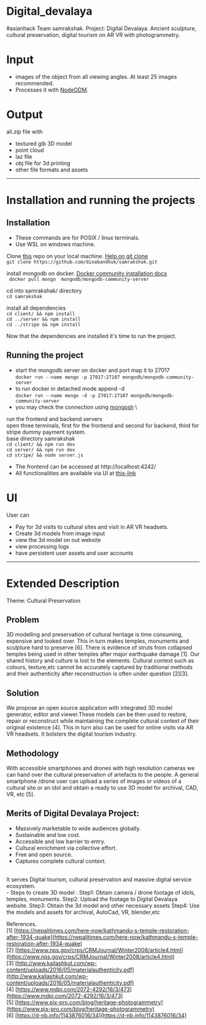 # Digital_devalaya
#asianhack
Team samrakshak. Project: Digital Devalaya. Ancient sculpture, cultural preservation, digital tourism on AR VR with photogrammetry.
# Input
- images of the object from all viewing angles. At least 25 images recommended. 
- Processes it with [NodeODM](https://github.com/OpenDroneMap/NodeODM).

# Output
all.zip file with
- textured glb 3D model
- point cloud
- laz file
- obj file for 3d printing
- other file formats and assets

---

# Installation and running the projects
## Installation
- These commands are for POSIX / linux terminals.
- Use WSL on windows machine.

Clone [this](https://github.com/dinabandhuk/samrakshak/tree/main) repo on your local machine. [Help on git clone](https://docs.github.com/en/repositories/creating-and-managing-repositories/cloning-a-repository) <br>
``` git clone https://github.com/dinabandhuk/samrakshak.git ```

install mongodb on docker. [Docker community installation docs](https://www.mongodb.com/docs/manual/tutorial/install-mongodb-community-with-docker/)<br>
``` docker pull mongo  mongodb/mongodb-community-server```

cd into samrakshak/ directory<br>
``` cd samrakshak ```<br>

install all dependencies<br>
``` cd client/ && npm install ``` <br>
``` cd ../server && npm install ``` <br>
``` cd ../stripe && npm install ```<br>

Now that the dependencies are installed it's time to run the project.
## Running the project

- start the mongodb server on docker and port map it to 27017<br>
``` docker run --name mongo -p 27017:27107 mongodb/mongodb-community-server ```<br>
- to run docker in detached mode append -d <br>
``` docker run --name mongo -d -p 27017:27107 mongodb/mongodb-community-server ```<br>
- you may check the connection using [mongosh](https://www.mongodb.com/docs/manual/tutorial/install-mongodb-community-with-docker/#connect-to-the-mongodb-deployment-with-mongosh) \

run the frontend and backend servers <br>
open three terminals, first for the frontend and second for backend, third for stripe dummy payment system. <br>
base directory samrakshak <br>
``` cd client/ && npm run dev ``` <br>
``` cd server/ && npm run dev ``` <br>
``` cd stripe/ && node server.js ``` <br>


- The frontend can be accessed at http://localhost:4242/ <br>
- All functionalities are available via UI at [this-link](http://localhost:4242/)

# UI
User can
- Pay for 3d visits to cultural sites and visit in AR VR headsets.
- Create 3d models from image input
- view the 3d model on out website
- view processing logs
- have persistent user assets and user accounts

---

# Extended Description

Theme: Cultural Preservation

## Problem  
3D modelling and preservation of cultural heritage is time consuming, expensive and looked over. This in turn makes temples, monuments and sculpture hard to preserve \[6\]. There is evidence of struts from collapsed temples being used in other temples after major earthquake damage \[1\]. Our shared history and culture is lost to the elements. Cultural context such as colours, texture,etc cannot be accurately captured by traditional methods and their authenticity after reconstruction is often under question \[2\]\[3\].

## Solution  
We propose an open source application with integrated 3D model generator, editor and viewer.These models can be then used to restore, repair or reconstruct while maintaining the complete cultural context of their original existence \[4\]. This in turn also can be used for online visits via AR VR headsets. It bolsters the digital tourism industry.

## Methodology  
With accessible smartphones and drones with high resolution cameras we can hand over the cultural preservation of artefacts to the people. A general smartphone /drone user can upload a series of images or videos of a cultural site or an idol and obtain a ready to use 3D model for  archival, CAD, VR, etc \[5\]. 

## Merits of Digital Devalaya Project:

- Massively marketable to wide audiences globally.
- Sustainable and low cost.
- Accessible and low barrier to entry.
- Cultural enrichment via collective effort.  
- Free and open source.
- Captures complete cultural context.
<br>
It serves Digital tourism, cultural preservation and massive digital service ecosystem.
<br>
- Steps to create 3D model :  
Step1: Obtain camera / drone footage of idols, temples, monuments.  
Step2: Upload the footage to Digital Devalaya website.  
Step3: Obtain the 3d model and other necessary assets  
Step4: Use the models and assets for archival, AutoCad, VR, blender,etc

References.  
\[1\] [https://nepalitimes.com/here-now/kathmandu-s-temple-restoration-after-1934-quake](https://nepalitimes.com/here-now/kathmandu-s-temple-restoration-after-1934-quake)  
\[2\] [https://www.nps.gov/crps/CRMJournal/Winter2008/article4.html](https://www.nps.gov/crps/CRMJournal/Winter2008/article4.html)  
\[3\] [http://www.kailashkut.com/wp-content/uploads/2016/05/materialauthenticity.pdf](http://www.kailashkut.com/wp-content/uploads/2016/05/materialauthenticity.pdf)  
\[4\] [https://www.mdpi.com/2072-4292/16/3/473](https://www.mdpi.com/2072-4292/16/3/473)  
\[5\] [https://www.pix-pro.com/blog/heritage-photogrammetry](https://www.pix-pro.com/blog/heritage-photogrammetry)  
\[6\] [https://d-nb.info/1143876016/34](https://d-nb.info/1143876016/34)  
